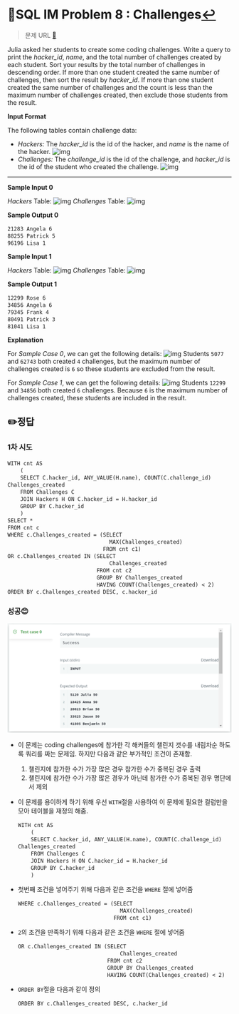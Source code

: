 # 📝SQL IM Problem 8 : Challenges[↩](../)

> 문제 URL [🔗](https://www.hackerrank.com/challenges/challenges/problem?isFullScreen=true)

Julia asked her students to create some coding challenges. Write a query to print the *hacker_id*, *name*, and the total number of challenges created by each student. Sort your results by the total number of challenges in descending order. If more than one student created the same number of challenges, then sort the result by *hacker_id*. If more than one student created the same number of challenges and the count is less than the maximum number of challenges created, then exclude those students from the result.

**Input Format**

The following tables contain challenge data:

- *Hackers:* The *hacker_id* is the id of the hacker, and *name* is the name of the hacker. ![img](https://s3.amazonaws.com/hr-challenge-images/19506/1458521004-cb4c077dd3-ScreenShot2016-03-21at6.06.54AM.png)
- *Challenges:* The *challenge_id* is the id of the challenge, and *hacker_id* is the id of the student who created the challenge. ![img](https://s3.amazonaws.com/hr-challenge-images/19506/1458521079-549341d9ec-ScreenShot2016-03-21at6.07.03AM.png)

------

**Sample Input 0**

*Hackers* Table: ![img](https://s3.amazonaws.com/hr-challenge-images/19506/1458521384-34c6866dae-ScreenShot2016-03-21at6.07.15AM.png) *Challenges* Table: ![img](https://s3.amazonaws.com/hr-challenge-images/19506/1458521410-befa8e1cd9-ScreenShot2016-03-21at6.07.25AM.png)

**Sample Output 0**

```
21283 Angela 6
88255 Patrick 5
96196 Lisa 1
```

**Sample Input 1**

*Hackers* Table: ![img](https://s3.amazonaws.com/hr-challenge-images/19506/1458521469-87036deea3-ScreenShot2016-03-21at6.07.48AM.png) *Challenges* Table: ![img](https://s3.amazonaws.com/hr-challenge-images/19506/1458521490-358215cf0b-ScreenShot2016-03-21at6.07.58AM.png)

**Sample Output 1**

```
12299 Rose 6
34856 Angela 6
79345 Frank 4
80491 Patrick 3
81041 Lisa 1
```

**Explanation**

For *Sample Case 0*, we can get the following details:
![img](https://s3.amazonaws.com/hr-challenge-images/19506/1458521677-fd04c384c0-ScreenShot2016-03-21at6.07.38AM.png)
Students `5077` and `62743` both created `4` challenges, but the maximum number of challenges created is `6` so these students are excluded from the result.

For *Sample Case 1*, we can get the following details:
![img](https://s3.amazonaws.com/hr-challenge-images/19506/1458521836-24039e7523-ScreenShot2016-03-21at6.08.08AM.png)
Students `12299` and `34856` both created `6` challenges. Because `6` is the maximum number of challenges created, these students are included in the result.

## ✏️정답

### 1차 시도

```mysql
WITH cnt AS
    (
    SELECT C.hacker_id, ANY_VALUE(H.name), COUNT(C.challenge_id) Challenges_created
    FROM Challenges C
    JOIN Hackers H ON C.hacker_id = H.hacker_id
    GROUP BY C.hacker_id
    ) 
SELECT * 
FROM cnt c 
WHERE c.Challenges_created = (SELECT 
                                MAX(Challenges_created)
                              FROM cnt c1)
OR c.Challenges_created IN (SELECT 
                                Challenges_created 
                            FROM cnt c2 
                            GROUP BY Challenges_created 
                            HAVING COUNT(Challenges_created) < 2)
ORDER BY c.Challenges_created DESC, c.hacker_id
```

### 성공😊

![image-20221215142102427](images/image-20221215142102427.png)

* 이 문제는 coding challenges에 참가한 각 해커들의 챌린지 갯수를 내림차순 하도록 쿼리를 짜는 문제임. 하지만 다음과 같은 부가적인 조건이 존재함.

  1. 챌린지에 참가한 수가 가장 많은 경우 참가한 수가 중복된 경우 출력
  2. 챌린지에 참가한 수가 가장 많은 경우가 아닌데 참가한 수가 중복된 경우 명단에서 제외

* 이 문제를 용이하게 하기 위해 우선 `WITH`절을 사용하여 이 문제에 필요한 컬럼만을 모아 테이블을 재정의 해줌.

  ```mysql
  WITH cnt AS
      (
      SELECT C.hacker_id, ANY_VALUE(H.name), COUNT(C.challenge_id) Challenges_created
      FROM Challenges C
      JOIN Hackers H ON C.hacker_id = H.hacker_id
      GROUP BY C.hacker_id
      ) 
  ```

* 첫번째 조건을 넣어주기 위해 다음과 같은 조건을 `WHERE` 절에 넣어줌

  ```mysql
  WHERE c.Challenges_created = (SELECT 
                                  MAX(Challenges_created)
                                FROM cnt c1)
  ```

* `2`의 조건을 만족하기 위해 다음과 같은 조건을 `WHERE` 절에 넣어줌

  ```mysql
  OR c.Challenges_created IN (SELECT 
                                  Challenges_created 
                              FROM cnt c2 
                              GROUP BY Challenges_created 
                              HAVING COUNT(Challenges_created) < 2)
  ```

* `ORDER BY`절을 다음과 같이 정의

  ```mysql
  ORDER BY c.Challenges_created DESC, c.hacker_id
  ```

  

